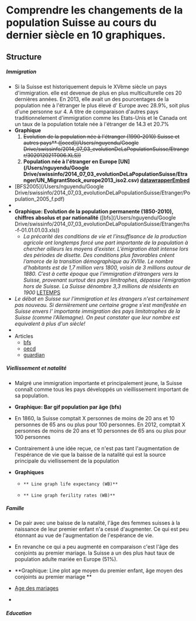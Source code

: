 # Comprendre les changements de la population Suisse au cours du dernier siècle en 10 graphiques.


## Structure

##### Immigration

* Si la Suisse est historiquement depuis le XVème siècle un pays d'immigration. elle est devenue de plus en plus multiculturelle ces 20 dernières années. En 2013, elle avait un des pourcentages de la population née à l'étranger le plus élevé d' Europe avec 28.9%, soit plus d'une personne sur 4. A titre de comparaison d'autres pays traditionnelement d'immigration comme les Etats-Unis et le Canada ont un taux de la population totale née à l'étranger de 14.3 et 20.7%
* **Graphique**
	1. ~~Evolution de la population née à l'étranger (1990-2010) Suisse et autres pays** ([oecd](/Users/nguyendu/Google Drive/swissinfo/2014_07_03_evolutionDeLaPopulationSuisse/Etranger/302012021T006.XLS))~~
	1. **Population née à l'étranger en Europe [UN](/Users/nguyendu/Google Drive/swissinfo/2014_07_03_evolutionDeLaPopulationSuisse/Etranger/UN_MigrantStock_europe2013_iso2.csv) [datawrapperEmbed](http://dw-swissinfo.s3-website-us-west-2.amazonaws.com/mJhVt/2/)**
* [BFS2005](/Users/nguyendu/Google Drive/swissinfo/2014_07_03_evolutionDeLaPopulationSuisse/Etranger/Population_2005_f.pdf)
* 
* **Graphique: Evolution de la population permanente (1850-2010), chiffres absolus et par nationalité** ([bfs](/Users/nguyendu/Google Drive/swissinfo/2014_07_03_evolutionDeLaPopulationSuisse/Etranger/hs-f-01.01.01.03.xls))
	*  *La précarité des conditions de vie et l’insuffisance de la production agricole ont longtemps forcé une part importante de la population à chercher ailleurs les moyens d’exister. L’émigration était intense lors des périodes de disette. Des conditions plus favorables créent l’amorce de la transition démographique au XVIIIe. Le nombre d’habitants est de 1,7 million vers 1800, voisin de 3 millions autour de 1880. C’est à cette époque que l’immigration d’étrangers vers la Suisse, provenant surtout des pays limitrophes, dépasse l’émigration hors de Suisse. La Suisse dénombre 3,3 millions de résidents en 1900* [LETEMPS](http://www.letemps.ch/Page/Uuid/a9a73ed2-2587-11e0-9473-c5f5084e58c6/Brève_histoire_de_la_population_suisse_un_territoire_constamment_surpeuplé)
* *Le débat en Suisse sur l'immigration et les étrangers n'est certainement pas nouveau. Si dernièrement une certaine grogne s'est manifestée en Suisse envers l' importante immigration des pays limitotrophes de la Suisse (comme l'Allemagne). On peut constater que leur nombre est equivalent à plus d'un siècle!*
* 
* Articles
	* [bfs](http://www.bfs.admin.ch/bfs/portal/fr/index/dienstleistungen/forumschule/them/02/03a.html)
	* [oecd](http://www.oecd-ilibrary.org/sites/factbook-2013-en/01/02/01/index.html?itemId=/content/chapter/factbook-2013-6-en)
	* [guardian](http://www.theguardian.com/news/datablog/2010/sep/07/immigration-europe-foreign-citizens#_)
	

##### Viellissement et natalité
* Malgré une immigration importante et principalement jeune, la Suisse connaît comme tous les pays développés un vieillissement important de sa population.
* **Graphique: Bar gif population par âge (bfs)** 
* En 1860, la Suisse comptait X personnes de moins de 20 ans et 10 personnes de 65 ans ou plus pour 100 personnes. En 2012, comptait X personnes de moins de 20 ans et 10 personnes de 65 ans ou plus pour 100 personnes
	
* Contrairement à une idée reçue, ce n'est pas tant l'augmentation de l'espérance de vie que la baisse de la natalité qui est la source principale du viellissement de la population

* **Graphiques**
  * 	** Line graph life expectancy (WB)**
  * 	** Line graph ferility rates (WB)**
		
	  
##### Famille

* De pair avec une baisse de la natalité, l'âge des femmes suisses à la naissance de leur premier enfant n'a cessé d'augmenter. Ce qui est peu étonnant au vue de l'augmentation de l'espérance de vie. 
* En revanche ce qui a peu augmenté en comparaison c'est l'âge des conjoints au premier mariage. la Suisse a un des plus haut taux de population adulte mariée en Europe (51%). 

* **Graphique: Line plot age moyen du premier enfant, âge moyen des conjoints au premier mariage **
		
* [Age des mariages](http://www.pxweb.bfs.admin.ch/Database/French_01%20-%20Population/01.2%20-%20Etat%20et%20mouvement%20de%20la%20population/px-f-01-2B10.px)
* 



##### Education		

	



 


